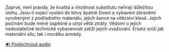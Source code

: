 
Zaprvé, není pravda, že kvalita a vhodnost substitutu nehrají důležitou úlohu. Jsou-li vojáci vysláni do bitvy špatně živeni a vybaveni zbraněmi vyrobenými z podřadného materiálu, jejich šance na vítězství klesá. Jejich počínání bude méně úspěšné a utrpí větší ztráty. Vědomí o jejich nedostatečné technické vybavenosti zatíží jejich uvažování. Ersatz sníží jak materiální sílu, tak i morálku armády.

[🔊 Poslechnout audio](/data/7-paragraphs/audio/chapter_165/para_004-Zaprv-nen-pravda-e-kvalita-a-vhodnost-substit.mp3)
